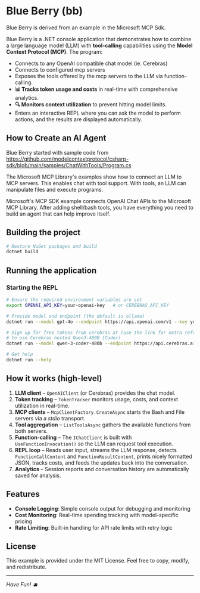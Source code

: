 # Blue Berry (bb)

Blue Berry is derived from an example in the Microsoft MCP Sdk.

Blue Berry is a .NET console application that demonstrates how to combine a large language model (LLM) with **tool-calling**
capabilities using the **Model Context Protocol (MCP)**. The program:

* Connects to any OpenAI compatible chat model (ie. Cerebras) 
* Connects to configured mcp servers
* Exposes the tools offered by the mcp servers to the LLM via function-calling.
* **📊 Tracks token usage and costs** in real-time with comprehensive analytics.
* **🔍 Monitors context utilization** to prevent hitting model limits.
* Enters an interactive REPL where you can ask the model to perform actions, and the results are displayed
  automatically.

## How to Create an AI Agent

Blue Berry started with sample code from https://github.com/modelcontextprotocol/csharp-sdk/blob/main/samples/ChatWithTools/Program.cs

The Microsoft MCP Library's examples show how to connect an LLM to MCP servers. This enables chat with tool support. With tools, an LLM can manipulate files and
execute programs.

Microsoft's MCP SDK example connects OpenAI Chat APIs to the Microsoft MCP Library. After adding shell/bash tools, you have everything you need to build an agent
that can help improve itself.

## Building the project

```bash
# Restore NuGet packages and build
dotnet build
```

## Running the application

### Starting the REPL

```bash
# Ensure the required environment variables are set
export OPENAI_API_KEY=your-openai-key   # or CEREBRAS_API_KEY

# Provide model and endpoint (the default is ollama)
dotnet run --model gpt-4o --endpoint https://api.openai.com/v1 --key your-key

# Sign up for free tokens from cerebras at (use the link for extra referal tokens) https://cloud.cerebras.ai?referral_code=y3wvtcmy
# to use Cerebras hosted Qwen3-480B (Coder)
dotnet run --model qwen-3-coder-480b --endpoint https://api.cerebras.ai/v1 --key $CEREBRAS_API_KEY

# Get help
dotnet run --help
```

## How it works (high-level)

1. **LLM client** – `OpenAIClient` (or Cerebras) provides the chat model.
2. **Token tracking** – `TokenTracker` monitors usage, costs, and context utilization in real-time.
3. **MCP clients** – `McpClientFactory.CreateAsync` starts the Bash and File servers via a *stdio* transport.
4. **Tool aggregation** – `ListToolsAsync` gathers the available functions from both servers.
5. **Function-calling** – The `IChatClient` is built with `UseFunctionInvocation()` so the LLM can request tool
   execution.
6. **REPL loop** – Reads user input, streams the LLM response, detects `FunctionCallContent` and
   `FunctionResultContent`, prints nicely formatted JSON, tracks costs, and feeds the updates back into the
   conversation.
7. **Analytics** – Session reports and conversation history are automatically saved for analysis.

## Features

- **Console Logging**: Simple console output for debugging and monitoring
- **Cost Monitoring**: Real-time spending tracking with model-specific pricing
- **Rate Limiting**: Built-in handling for API rate limits with retry logic

## License

This example is provided under the MIT License. Feel free to copy, modify, and redistribute.

---
*Have Fun! 🫐*
